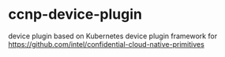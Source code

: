 # ccnp-device-plugin
device plugin based on Kubernetes device plugin framework for https://github.com/intel/confidential-cloud-native-primitives
